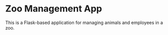 # Zoo Management App
This is a Flask-based application for managing animals and employees in a zoo.
